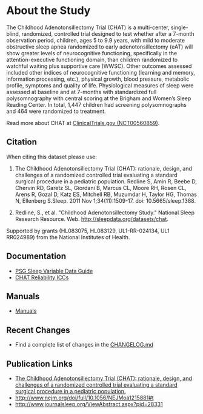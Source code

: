 # About the Study

The Childhood Adenotonsillectomy Trial (CHAT) is a multi-center, single-blind, randomized, controlled trial designed to test whether after a 7-month observation period, children, ages 5 to 9.9 years,  with mild to moderate obstructive sleep apnea randomized to early adenotonsillectomy (eAT) will show greater levels of neurocognitive functioning, specifically in the attention-executive functioning domain, than children randomized to watchful waiting plus supportive care (WWSC). Other outcomes assessed included other indices of neurocognitive functioning (learning and memory, information processing, etc.), physical growth, blood pressure, metabolic profile, symptoms and quality of life. Physiological measures of sleep were assessed at baseline and at 7-months with standardized full polysomnography with central scoring at the Brigham and Women’s Sleep Reading Center. In total, 1,447 children had screening polysomnographs and 464 were randomized to treatment.

Read more about CHAT at [ClinicalTrials.gov (NCT00560859)](http://clinicaltrials.gov/show/NCT00560859).

## Citation

When citing this dataset please use:

1. The Childhood Adenotonsillectomy Trial (CHAT): rationale, design, and challenges of a randomized controlled trial evaluating a standard surgical procedure in a pediatric population. Redline S, Amin R, Beebe D, Chervin RD, Garetz SL, Giordani B, Marcus CL, Moore RH, Rosen CL, Arens R, Gozal D, Katz ES, Mitchell RB, Muzumdar H, Taylor HG, Thomas N, Ellenberg S.Sleep. 2011 Nov 1;34(11):1509-17. doi: 10.5665/sleep.1388.

2. Redline, S., et al. "Childhood Adenotonsillectomy Study." National Sleep Research Resource. Web. http://sleepdata.org/datasets/chat.

Supported by grants (HL083075, HL083129, UL1-RR-024134, UL1 RR024989) from the National Institutes of Health.

## Documentation

- [PSG Sleep Variable Data Guide](:pages_path:/psg-data-guide/3-00-psg-data-guide-toc.md)
- [CHAT Reliability ICCs](:pages_path:/4-reliability-chat.md)

## Manuals

- [Manuals](:pages_path:/manuals/manuals-toc.md)

## Recent Changes

- Find a complete list of changes in the [CHANGELOG.md](:pages_path:/CHANGELOG.md)

## Publication Links

- [The Childhood Adenotonsillectomy Trial (CHAT): rationale, design, and challenges of a randomized controlled trial evaluating a standard surgical procedure in a pediatric population.](http://www.ncbi.nlm.nih.gov/pubmed/22043122)
- http://www.nejm.org/doi/full/10.1056/NEJMoa1215881#t
- http://www.journalsleep.org/ViewAbstract.aspx?pid=28331
